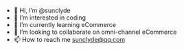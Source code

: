 - 👋 Hi, I’m @sunclyde
- 👀 I’m interested in coding
- 🌱 I’m currently learning eCommerce
- 💞️ I’m looking to collaborate on omni-channel eCommerce
- 📫 How to reach me sunclyde@qq.com

<!---
sunclyde/sunclyde is a ✨ special ✨ repository because its `README.md` (this file) appears on your GitHub profile.
You can click the Preview link to take a look at your changes.
--->
